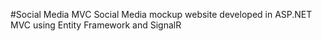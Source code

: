 #Social Media MVC
Social Media mockup website developed in ASP.NET MVC using Entity Framework and SignalR
